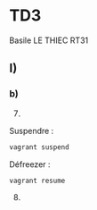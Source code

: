 # TD3
Basile LE THIEC
RT31

## I)
### b)
7. 
Suspendre :
```bash
vagrant suspend
```

Défreezer :
```bash
vagrant resume
```

8. 

